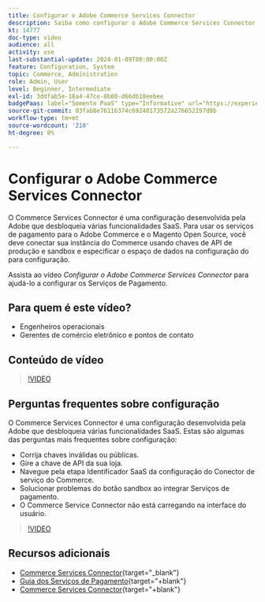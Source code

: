 ```yaml
---
title: Configurar o Adobe Commerce Services Connector
description: Saiba como configurar o Adobe Commerce Services Connector para uso com os produtos SaaS da Commerce e como resolver problemas comuns.
kt: 14777
doc-type: video
audience: all
activity: use
last-substantial-update: 2024-01-09T00:00:00Z
feature: Configuration, System
topic: Commerce, Administration
role: Admin, User
level: Beginner, Intermediate
exl-id: 3ddfab5e-18a4-47ce-8b80-d66db10eebee
badgePaas: label="Somente PaaS" type="Informative" url="https://experienceleague.adobe.com/en/docs/commerce/user-guides/product-solutions" tooltip="Aplica-se somente a projetos do Adobe Commerce na nuvem (infraestrutura do PaaS gerenciada pela Adobe) e a projetos locais."
source-git-commit: 03fab8e76116374c69240173572a276652197d9b
workflow-type: tm+mt
source-wordcount: '210'
ht-degree: 0%

---
```


# Configurar o Adobe Commerce Services Connector

O Commerce Services Connector é uma configuração desenvolvida pela Adobe que desbloqueia várias funcionalidades SaaS. Para usar os serviços de pagamento para o Adobe Commerce e o Magento Open Source, você deve conectar sua instância do Commerce usando chaves de API de produção e sandbox e especificar o espaço de dados na configuração do para configuração.

Assista ao vídeo _Configurar o Adobe Commerce Services Connector_ para ajudá-lo a configurar os Serviços de Pagamento.

## Para quem é este vídeo?

- Engenheiros operacionais
- Gerentes de comércio eletrônico e pontos de contato

## Conteúdo de vídeo

>[!VIDEO](https://video.tv.adobe.com/v/3425958?learn=on)

## Perguntas frequentes sobre configuração

O Commerce Services Connector é uma configuração desenvolvida pela Adobe que desbloqueia várias funcionalidades SaaS. Estas são algumas das perguntas mais frequentes sobre configuração:

- Corrija chaves inválidas ou públicas.
- Gire a chave de API da sua loja.
- Navegue pela etapa Identificador SaaS da configuração do Conector de serviço do Commerce.
- Solucionar problemas do botão sandbox ao integrar Serviços de pagamento.
- O Commerce Service Connector não está carregando na interface do usuário.

>[!VIDEO](https://video.tv.adobe.com/v/3425959?learn=on)

## Recursos adicionais

- [Commerce Services Connector](https://experienceleague.adobe.com/docs/commerce-merchant-services/user-guides/integration-services/saas.html){target="_blank"}
- [Guia dos Serviços de Pagamento](https://experienceleague.adobe.com/docs/commerce-merchant-services/payment-services/guide-overview.html){target="+blank"}
- [Commerce Services Connector](https://experienceleague.adobe.com/docs/commerce-merchant-services/user-guides/integration-services/saas.html){target="+blank"}

